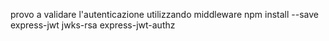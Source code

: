 provo a validare l'autenticazione utilizzando middleware
npm install --save express-jwt jwks-rsa express-jwt-authz


